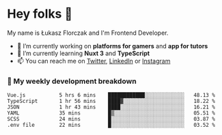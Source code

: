 # Hey folks 👋

My name is Łukasz Florczak and I'm Frontend Developer. 

- 🔭 I’m currently working on **platforms for gamers** and **app for tutors**
- 🌱 I’m currently learning **Nuxt 3** and **TypeScript**
- 📫 You can reach me on [Twitter](https://twitter.com/lukaszflorczak), [LinkedIn](https://pl.linkedin.com/in/lukasz-florczak) or [Instagram](https://instagram.com/lukaszflorczak)


### 🧮 My weekly development breakdown

<!--START_SECTION:waka-->

```text
Vue.js           5 hrs 6 mins    ████████████░░░░░░░░░░░░░   48.13 %
TypeScript       1 hr 56 mins    ████▓░░░░░░░░░░░░░░░░░░░░   18.22 %
JSON             1 hr 43 mins    ████░░░░░░░░░░░░░░░░░░░░░   16.21 %
YAML             35 mins         █▒░░░░░░░░░░░░░░░░░░░░░░░   05.51 %
SCSS             24 mins         █░░░░░░░░░░░░░░░░░░░░░░░░   03.87 %
.env file        22 mins         █░░░░░░░░░░░░░░░░░░░░░░░░   03.52 %
```

<!--END_SECTION:waka-->

<!--
**lukaszflorczak/lukaszflorczak** is a ✨ _special_ ✨ repository because its `README.md` (this file) appears on your GitHub profile.

Here are some ideas to get you started:

- 🔭 I’m currently working on ...
- 🌱 I’m currently learning ...
- 👯 I’m looking to collaborate on ...
- 🤔 I’m looking for help with ...
- 💬 Ask me about ...
- 📫 How to reach me: ...
- 😄 Pronouns: ...
- ⚡ Fun fact: ...
-->
